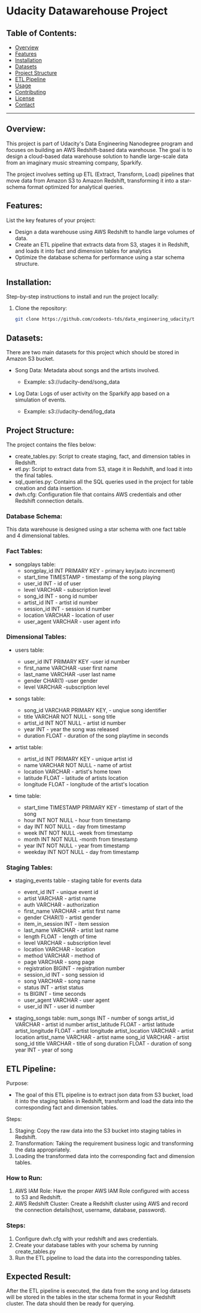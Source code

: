 # Udacity Datawarehouse Project

## Table of Contents:
- [Overview](#overview)
- [Features](#features)
- [Installation](#installation)
- [Datasets](#Datasets)
- [Project Structure](#ProjectStructure)
- [ETL Pipeline](#ETLPipeline)
- [Usage](#usage)
- [Contributing](#contributing)
- [License](#license)
- [Contact](#contact)

---

## Overview:
This project is part of Udacity's Data Engineering Nanodegree program and focuses on building an AWS Redshift-based data warehouse. The goal is to design a cloud-based data warehouse solution to handle large-scale data from an imaginary music streaming company, Sparkify.

The project involves setting up ETL (Extract, Transform, Load) pipelines that move data from Amazon S3 to Amazon Redshift, transforming it into a star-schema format optimized for analytical queries.

## Features:
List the key features of your project:
- Design a data warehouse using AWS Redshift to handle large volumes of data.
- Create an ETL pipeline that extracts data from S3, stages it in Redshift, and loads it into fact and dimension tables for analytics
- Optimize the database schema for performance using a star schema structure.

## Installation:
Step-by-step instructions to install and run the project locally:
1. Clone the repository:
   ```bash
   git clone https://github.com/codeots-tds/data_engineering_udacity/tree/master/3.data_warehouse_project


## Datasets:
There are two main datasets for this project which should be stored in Amazon S3 bucket.
- Song Data: Metadata about songs and the artists involved.
    - Example: s3://udacity-dend/song_data

- Log Data: Logs of user activity on the Sparkify app based on a simulation of events.
    - Example: s3://udacity-dend/log_data

## Project Structure:
The project contains the files below:
- create_tables.py: Script to create staging, fact, and dimension tables in Redshift.
- etl.py: Script to extract data from S3, stage it in Redshift, and load it into the final tables.
- sql_queries.py: Contains all the SQL queries used in the project for table creation and data insertion.
- dwh.cfg: Configuration file that contains AWS credentials and other Redshift connection details.

### Database Schema:
This data warehouse is designed using a star schema with one fact table and 4 dimensional tables.

### Fact Tables:
- songplays table:
    - songplay_id INT PRIMARY KEY - primary key(auto increment)
    - start_time TIMESTAMP - timestamp of the song playing
    - user_id INT - id of user
    - level VARCHAR - subscription level
    - song_id INT - song id number
    - artist_id INT - artist id number
    - session_id INT - session id number
    - location VARCHAR - location of user
    - user_agent VARCHAR - user agent info

### Dimensional Tables:
- users table:
    - user_id INT PRIMARY KEY -user id number
    - first_name VARCHAR -user first name
    - last_name VARCHAR -user last name
    - gender CHAR(1) -user gender
    - level VARCHAR -subscription level

- songs table:
    - song_id VARCHAR PRIMARY KEY, - unqiue song identifier
    - title VARCHAR NOT NULL - song title
    - artist_id INT NOT NULL - artist id number
    - year INT - year the song was released
    - duration FLOAT - duration of the song playtime in seconds

- artist table:
    - artist_id INT PRIMARY KEY - unique artist id
    - name VARCHAR NOT NULL - name of artist
    - location VARCHAR - artist's home town
    - latitude FLOAT - latitude of artists location
    - longitude FLOAT - longitude of the artist's location

- time table:
    - start_time TIMESTAMP PRIMARY KEY - timestamp of start of the song
    - hour INT NOT NULL - hour from timestamp
    - day INT NOT NULL - day from timestamp
    - week INT NOT NULL -week from timestamp
    - month INT NOT NULL -month from timestamp
    - year INT NOT NULL - year from timestamp
    - weekday INT NOT NULL - day from timestamp

### Staging Tables:
- staging_events table - staging table for events data 
    - event_id INT - unique event id
    - artist  VARCHAR - artist name
    - auth    VARCHAR - authorization
    - first_name  VARCHAR - artist first name
    - gender      CHAR(1) - artist gender
    - item_in_session INT - item session
    - last_name VARCHAR - artist last name
    - length  FLOAT - length of time
    - level VARCHAR - subscription level
    - location VARCHAR - location
    - method VARCHAR - method of 
    - page  VARCHAR - song page
    - registration  BIGINT - registration number 
    - session_id    INT - song session id 
    - song      VARCHAR - song name
    - status        INT - artist status 
    - ts       BIGINT - time seconds
    - user_agent    VARCHAR - user agent
    - user_id       INT - user id number

-  staging_songs table:
    num_songs        INT - number of songs
    artist_id        VARCHAR - artist id number
    artist_latitude  FLOAT - artist latitude
    artist_longitude FLOAT - artist longitude
    artist_location  VARCHAR - artist location
    artist_name      VARCHAR - artist name
    song_id          VARCHAR - artist song_id
    title            VARCHAR - title of song
    duration         FLOAT - duration of song
    year             INT - year of song

## ETL Pipeline:
Purpose:
- The goal of this ETL pipeline is to extract json data from S3 bucket, load it into the staging tables in Redshift, transform and load the data into the corresponding fact and dimension tables.

Steps:
1. Staging: Copy the raw data into the S3 bucket into staging tables in Redshift.
2. Transformation: Taking the requirement business logic and transforming the data appropriately.
3. Loading the transformed data into the corresponding fact and dimension tables.

### How to Run:
1. AWS IAM Role: Have the proper AWS IAM Role configured with access to S3 and Redshift.
2. AWS Redshift Cluster: Create a Redshift cluster using AWS and record the connection 
details(host, username, database, password).

### Steps:
1. Configure dwh.cfg with your redshift and aws credentials.
2. Create your database tables with your schema by running create_tables.py
3. Run the ETL pipeline to load the data into the corresponding tables.

## Expected Result:
After the ETL pipeline is executed, the data from the song and log datasets will be stored in the 
tables in the star schema format in your Redshift cluster. The data should then be ready for querying.